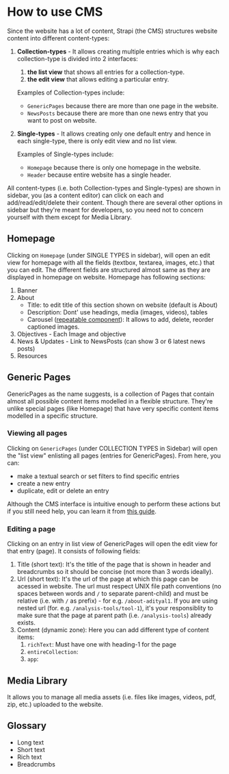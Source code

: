 # How to use CMS

Since the website has a lot of content, Strapi (the CMS) structures website content into different content-types:

1. **Collection-types** - It allows creating multiple entries which is why each collection-type is divided into 2 interfaces:

   1. **the list view** that shows all entries for a collection-type.
   2. **the edit view** that allows editing a particular entry.

   Examples of Collection-types include:

   - `GenericPages` because there are more than one page in the website.
   - `NewsPosts` because there are more than one news entry that you want to post on website.

2. **Single-types** - It allows creating only one default entry and hence in each single-type, there is only edit view and no list view.

   Examples of Single-types include:

   - `Homepage` because there is only one homepage in the website.
   - `Header` because entire website has a single header.

All content-types (i.e. both Collection-types and Single-types) are shown in sidebar, you (as a content editor) can click on each and add/read/edit/delete their content. Though there are several other options in sidebar but they're meant for developers, so you need not to concern yourself with them except for Media Library.

## Homepage

Clicking on `Homepage` (under SINGLE TYPES in sidebar), will open an edit view for homepage with all the fields (textbox, textarea, images, etc.) that you can edit. The different fields are structured almost same as they are displayed in homepage on website. Homepage has following sections:

1. Banner
2. About
   - Title: to edit title of this section shown on website (default is About)
   - Description: Dont' use headings, media (images, videos), tables
   - Carousel ([repeatable component](https://strapi.io/documentation/user-docs/latest/content-manager/writing-content.html#repeatable-components)): It allows to add, delete, reorder captioned images.
3. Objectives - Each Image and objective
4. News & Updates - Link to NewsPosts (can show 3 or 6 latest news posts)
5. Resources

## Generic Pages

GenericPages as the name suggests, is a collection of Pages that contain almost all possible content items modelled in a flexible structure. They're unlike special pages (like Homepage) that have very specific content items modelled in a specific structure.

### Viewing all pages

Clicking on `GenericPages` (under COLLECTION TYPES in Sidebar) will open the "list view" enlisting all pages (entries for GenericPages). From here, you can:

- make a textual search or set filters to find specific entries
- create a new entry
- duplicate, edit or delete an entry

Although the CMS interface is intuitive enough to perform these actions but if you still need help, you can learn it from [this guide](https://strapi.io/documentation/user-docs/latest/content-manager/introduction-to-content-manager.html#collection-types).

### Editing a page

Clicking on an entry in list view of GenericPages will open the edit view for that entry (page). It consists of following fields:

1. Title (short text): It's the title of the page that is shown in header and breadcrumbs so it should be concise (not more than 3 words ideally).
2. Url (short text): It's the url of the page at which this page can be acessed in website. The url must respect UNIX file path conventions (no spaces between words and `/` to separate parent-child) and must be relative (i.e. with `/` as prefix) - for e.g. `/about-adityal1`. If you are using nested url (for. e.g. `/analysis-tools/tool-1`), it's your responsiblity to make sure that the page at parent path (i.e. `/analysis-tools`) already exists.
3. Content (dynamic zone): Here you can add different type of content items:
   1. `richText`: Must have one with heading-1 for the page
   2. `entireCollection`:
   3. `app`:

## Media Library

It allows you to manage all media assets (i.e. files like images, videos, pdf, zip, etc.) uploaded to the website.

## Glossary

- Long text
- Short text
- Rich text
- Breadcrumbs
